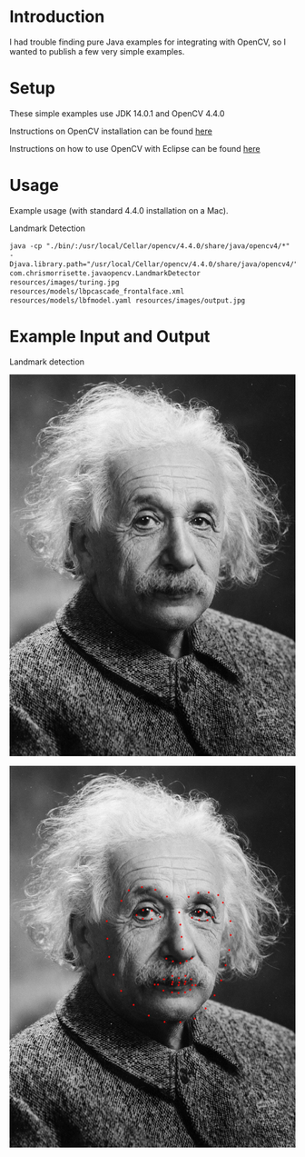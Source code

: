 # Introduction
I had trouble finding pure Java examples for integrating with OpenCV, so I wanted to publish a few very simple examples.

# Setup
These simple examples use JDK 14.0.1 and OpenCV 4.4.0

Instructions on OpenCV installation can be found [here](https://docs.opencv.org/master/df/d65/tutorial_table_of_content_introduction.html)

Instructions on how to use OpenCV with Eclipse can be found [here](https://docs.opencv.org/master/d1/d0a/tutorial_java_eclipse.html)

# Usage
Example usage (with standard 4.4.0 installation on a Mac).

Landmark Detection
```
java -cp "./bin/:/usr/local/Cellar/opencv/4.4.0/share/java/opencv4/*" -Djava.library.path="/usr/local/Cellar/opencv/4.4.0/share/java/opencv4/" com.chrismorrisette.javaopencv.LandmarkDetector resources/images/turing.jpg resources/models/lbpcascade_frontalface.xml resources/models/lbfmodel.yaml resources/images/output.jpg
```

# Example Input and Output
Landmark detection

![Einstein Landmark Input](https://raw.githubusercontent.com/chrismorrisette/javaopencv/master/resources/images/einstein.jpg)

![Einstein Landmark Output](https://raw.githubusercontent.com/chrismorrisette/javaopencv/master/resources/images/einstein-output.jpg)
